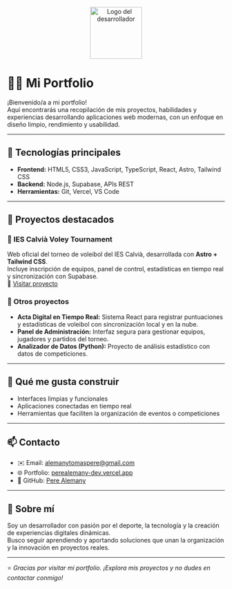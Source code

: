 <p align="center">
  <img src="https://perealemany-dev.vercel.app/developer-logo.png" alt="Logo del desarrollador" width="120" />
</p>

# 🧑‍💻 Mi Portfolio

¡Bienvenido/a a mi portfolio!  
Aquí encontrarás una recopilación de mis proyectos, habilidades y experiencias desarrollando aplicaciones web modernas, con un enfoque en diseño limpio, rendimiento y usabilidad.

---

## 🚀 Tecnologías principales

- **Frontend:** HTML5, CSS3, JavaScript, TypeScript, React, Astro, Tailwind CSS  
- **Backend:** Node.js, Supabase, APIs REST  
- **Herramientas:** Git, Vercel, VS Code  

---

## 💼 Proyectos destacados

### 🏐 IES Calvià Voley Tournament
Web oficial del torneo de voleibol del IES Calvià, desarrollada con **Astro + Tailwind CSS**.  
Incluye inscripción de equipos, panel de control, estadísticas en tiempo real y sincronización con Supabase.  
🔗 [Visitar proyecto](https://voley.iescalvia.com)

### 🧠 Otros proyectos
- **Acta Digital en Tiempo Real:** Sistema React para registrar puntuaciones y estadísticas de voleibol con sincronización local y en la nube.  
- **Panel de Administración:** Interfaz segura para gestionar equipos, jugadores y partidos del torneo.  
- **Analizador de Datos (Python):** Proyecto de análisis estadístico con datos de competiciones.

---

## 🧰 Qué me gusta construir

- Interfaces limpias y funcionales  
- Aplicaciones conectadas en tiempo real  
- Herramientas que faciliten la organización de eventos o competiciones  

---

## 📫 Contacto

- ✉️ Email: [alemanytomaspere@gmail.com](mailto:valemannytomaspere@gmail.com)  
- 🌐 Portfolio: [perealemany-dev.vercel.app](https://perealemany-dev.vercel.app)  
- 💼 GitHub: [Pere Alemany](https://github.com/basquetlover)

---

## 💬 Sobre mí

Soy un desarrollador con pasión por el deporte, la tecnología y la creación de experiencias digitales dinámicas.  
Busco seguir aprendiendo y aportando soluciones que unan la organización y la innovación en proyectos reales.

---

⭐️ *Gracias por visitar mi portfolio. ¡Explora mis proyectos y no dudes en contactar conmigo!*
